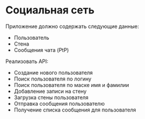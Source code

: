 # Социальная сеть  

Приложение должно содержать следующие данные:
- Пользователь
- Стена 
- Сообщения чата (PtP)

Реализовать API:
-	Создание нового пользователя
-	Поиск пользователя по логину
-	Поиск пользователя по маске имя и фамилии
-	Добавление записи на стену
-	Загрузка стены пользователя
-	Отправка сообщения пользователю
-	Получение списка сообщения для пользователя